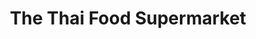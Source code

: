 ---
title: "The Thai Food Supermarket"
url: /gravesend/the-thai-food-supermarket/
shop: convenience
---